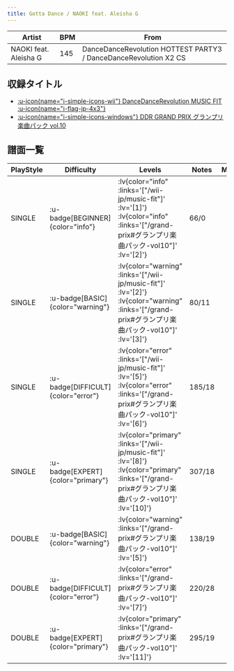 ```yaml
---
title: Gotta Dance / NAOKI feat. Aleisha G
---
```


|Artist|BPM|From|
|------|---|----|
|NAOKI feat. Aleisha G|145|DanceDanceRevolution HOTTEST PARTY3 / DanceDanceRevolution X2 CS|

## 収録タイトル

- [ :u-icon{name="i-simple-icons-wii"} DanceDanceRevolution MUSIC FIT :u-icon{name="i-flag-jp-4x3"} ](/wii-jp/music-fit)
- [ :u-icon{name="i-simple-icons-windows"} DDR GRAND PRIX グランプリ楽曲パック vol.10](/grand-prix#グランプリ楽曲パック-vol10)

## 譜面一覧

|PlayStyle|Difficulty|Levels|Notes|Movie|
|---------|----------|------|-----|-----|
|SINGLE| :u-badge[BEGINNER]{color="info"} | :lv{color="info" :links='["/wii-jp/music-fit"]' :lv='[1]'}  :lv{color="info" :links='["/grand-prix#グランプリ楽曲パック-vol10"]' :lv='[2]'} |66/0||
|SINGLE| :u-badge[BASIC]{color="warning"} | :lv{color="warning" :links='["/wii-jp/music-fit"]' :lv='[2]'}  :lv{color="warning" :links='["/grand-prix#グランプリ楽曲パック-vol10"]' :lv='[3]'} |80/11||
|SINGLE| :u-badge[DIFFICULT]{color="error"} | :lv{color="error" :links='["/wii-jp/music-fit"]' :lv='[5]'}  :lv{color="error" :links='["/grand-prix#グランプリ楽曲パック-vol10"]' :lv='[6]'} |185/18||
|SINGLE| :u-badge[EXPERT]{color="primary"} | :lv{color="primary" :links='["/wii-jp/music-fit"]' :lv='[8]'}  :lv{color="primary" :links='["/grand-prix#グランプリ楽曲パック-vol10"]' :lv='[10]'} |307/18||
|DOUBLE| :u-badge[BASIC]{color="warning"} | :lv{color="warning" :links='["/grand-prix#グランプリ楽曲パック-vol10"]' :lv='[5]'} |138/19||
|DOUBLE| :u-badge[DIFFICULT]{color="error"} | :lv{color="error" :links='["/grand-prix#グランプリ楽曲パック-vol10"]' :lv='[7]'} |220/28||
|DOUBLE| :u-badge[EXPERT]{color="primary"} | :lv{color="primary" :links='["/grand-prix#グランプリ楽曲パック-vol10"]' :lv='[11]'} |295/19||
